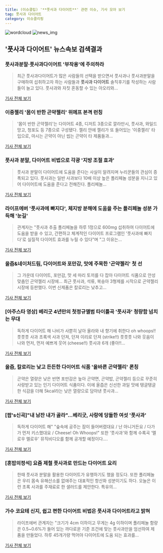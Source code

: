 ```yaml
---
title: (이슈클립) '**풋사과 다이어트**' 관련 이슈, 기사 모아 보기
tag: 풋사과 다이어트
category: 이슈클리핑
---
```

![wordcloud](https://s3.ap-northeast-2.amazonaws.com/lyrics101-wordcloud/2018-09-10-1536542759.png)
![news_img](https://user-images.githubusercontent.com/42597476/44507050-1206f400-a6e4-11e8-8d98-7ffbfebb353f.png)
## **'**풋사과 다이어트**'** 뉴스속보 검색결과
### 풋사과분말·풋사과다이어트 '부작용'에 주의하라

>최근 풋사과다이어트가 많은 사람들의 선택을 받으면서 풋사과나 풋사과분말을 구매하여 섭취하고자 하는 사람들과 **풋사과 다이어트** 솔직후기를 작성하는 사람들이 늘고 있다. 풋사과와 자칫 혼동할 수 있는 아오리와...

<a href="http://research-paper.co.kr/news/view/51468" target="_blank">기사 전체 보기</a>

### 이중젤리 '몸이 반한 곤약젤리' 위메프 본격 런칭

>'몸이 반한 곤약젤리'는 다이어트 4종, 디저트 3종으로 깔라만시, 풋사과, 와일드 망고, 청포도 등 7종으로 구성됐다. 젤리 안에 젤리가 또 들어있는 '이중젤리' 타입으로, 마시는 곤약이 아닌 씹는 곤약이 타 제품들과...

<a href="http://www.betanews.net:8080/article/901934.html" target="_blank">기사 전체 보기</a>

### 풋사과 분말, 다이어트 비법으로 각광 '지방 조절 효과'

>풋사과 분말이 다이어트에 도움을 준다는 사실이 알려지며 누리꾼들의 관심이 증폭되고 있다.     풋사과는 일반 사과보다 10배 이상 높은 폴리페놀 성분을 지니고 있어 다이어트에 도움을 준다고 전해진다. 폴리페놀...

<a href="http://www.topstarnews.net/news/articleView.html?idxno=470917" target="_blank">기사 전체 보기</a>

### 라이프에버 '풋사과에 빠지다', 체지방 분해에 도움을 주는 폴리페놀 성분 가득해 '눈길'

>관계자는 "풋사과 추출 폴리페놀을 하루 1정으로 600mg 섭취하여 다이어트에 도움을 받을 수 있고, 간편하고 체계적인 다이어트 프로그램인 '풋사과에 빠지다'로 실질적 다이어트 효과를 누릴 수 있다"며 "그 이유는...

<a href="http://www.ggilbo.com/news/articleView.html?idxno=537716" target="_blank">기사 전체 보기</a>

### 올즙&네이처드림, 다이어트와 포만감, 맛에 주목한 '곤약젤리' 첫 선

>그 가운데 다이어트, 포만감, 맛 세 마리 토끼를 다 잡아 다이어트 식품으로 안성맞춤인 곤약젤리 시장에... 최근 풋사과, 석류, 복숭아 3형제를 시작으로 곤약젤리 시장에 등판했다. 이번 신제품은 칼로리는 낮추고...

<a href="http://www.lecturernews.com/news/articleView.html?idxno=6076" target="_blank">기사 전체 보기</a>

### [아주스타 영상] 베리굿 4년만의 첫정규앨범 타이틀곡 '풋사과' 청량함 넘치는 무대

>독하게 다이어트 해 나비가 사뿐히 날아 올라와 내 향기에 취한다 oh whoops!! 풋풋풋 사과 초록색 사과 던져, 던져 이리로 던져 (strike!!) 풋풋풋 나와 웃음이 나와 먼저, 먼저 예쁘게 웃어 (cheese!!) 풋사과 6개 (좋아!!...

<a href="http://www.ajunews.com/view/20180817124703801" target="_blank">기사 전체 보기</a>

### 올즙, 칼로리는 낮고 든든한 다이어트 식품 '올바른 곤약젤리' 론칭

>곤약은 열량은 낮은 반면 포만감은 높아 곤약면, 곤약밥, 곤약젤리 등으로 꾸준히 사랑받고 있는 인기 다이어트 식품이다. 이에 올즙은 신선한 과일 맛에 탱글탱글한 식감을 더해 5kcal라는 낮은 열량으로 담아낸 풋사과...

<a href="http://www.lecturernews.com/news/articleView.html?idxno=6037" target="_blank">기사 전체 보기</a>

### [팝's신곡]"내 남잔 내가 골라"…베리굿, 사랑에 당돌한 여섯 '풋사과'

>독하게 다이어트 해" "숲속에 공주는 잠이 들어버렸대요 / 난 아니거든요 / 다가가 먼저 키스했대요 / Cheese! Oh Whoops!" 또한 '풋사과'와 함께 수록곡 ‘멜로우 멜로우' 뮤직비디오를 함께 공개할 예정이다....

<a href="http://biz.heraldcorp.com/view.php?ud=201808161146244327711_1" target="_blank">기사 전체 보기</a>

### [혼밥의정석] 요즘 제철 풋사과로 만드는 다이어트 요리

>한때 풋사과 분말을 활용한 다이어트가 유행하기도 했을 정도다. 또한 폴리페놀은 우리 몸속 유해산소를 없애주는 대표적인 항산화 성분이기도 하다. 오늘은 이런 초록 사과를 주재료로 한 샐러드를 제안한다. 특유의...

<a href="http://news.joins.com/article/olink/22469536" target="_blank">기사 전체 보기</a>

### 가수 코요테 신지, 쉽고 편한 다이어트 비법은 **풋사과 다이어트**라고 밝혀

>라이프에버 관계자는 "크기가 4cm 이하이고 무게는 4g 이하이며 폴리페놀 함량은 0.5~0.6%가 들어 있는 까다로운 기준 조건에 맞는 풋사과만을 엄선하여 제품을 만들었다. 하루 45개가량 먹어야 다이어트에 도움 되는 효과를...

<a href="http://www.gokorea.kr/news/articleView.html?idxno=49539" target="_blank">기사 전체 보기</a>


